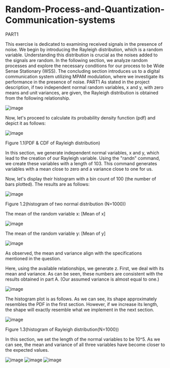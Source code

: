 # Random-Process-and-Quantization-Communication-systems

PART1

This exercise is dedicated to examining received signals in the presence of noise. We begin by introducing the Rayleigh distribution, which is a random variable. Understanding this distribution is crucial as the noises added to the signals are random.
In the following section, we analyze random processes and explore the necessary conditions for our process to be Wide Sense Stationary (WSS).
The concluding section introduces us to a digital communication system utilizing MPAM modulation, where we investigate its performance in the presence of noise.
PART1
As stated in the project description, if two independent normal random variables, x and y, with zero means and unit variances, are given, the Rayleigh distribution is obtained from the following relationship.

![image](https://github.com/ParsaDarban/Random-Process-and-Quantization-Communication-systems-/assets/155367890/78d3c4c8-5343-4803-b062-8b2b95984b33)

Now, let's proceed to calculate its probability density function (pdf) and depict it as follows:

 ![image](https://github.com/ParsaDarban/Random-Process-and-Quantization-Communication-systems-/assets/155367890/85fd9361-3a06-4e44-a3f6-5bdbeb9724f0)

 Figure 1.1(PDF & CDF of Rayleigh distribution)

In this section, we generate independent normal variables, x and y, which lead to the creation of our Rayleigh variable. Using the "randn" command, we create these variables with a length of 103. This command generates variables with a mean close to zero and a variance close to one for us.

Now, let's display their histogram with a bin count of 100 (the number of bars plotted). The results are as follows:

![image](https://github.com/ParsaDarban/Random-Process-and-Quantization-Communication-systems-/assets/155367890/89a1b191-d93c-4e47-a1e1-b7c927857652)
 
Figure 1.2(histogram of two normal distribution (N=1000))

The mean of the random variable x: [Mean of x]

![image](https://github.com/ParsaDarban/Random-Process-and-Quantization-Communication-systems-/assets/155367890/c4cf52e6-22f0-4038-8147-6bd3f9810826)

The mean of the random variable y: [Mean of y]

![image](https://github.com/ParsaDarban/Random-Process-and-Quantization-Communication-systems-/assets/155367890/792536e0-0c54-44e6-a7b7-753d7fc71db4)

As observed, the mean and variance align with the specifications mentioned in the question.

Here, using the available relationships, we generate z. First, we deal with its mean and variance. As can be seen, these numbers are consistent with the results obtained in part A. (Our assumed variance is almost equal to one.)

![image](https://github.com/ParsaDarban/Random-Process-and-Quantization-Communication-systems-/assets/155367890/600e5938-9a39-4688-a924-50886d74f8eb)

The histogram plot is as follows. As we can see, its shape approximately resembles the PDF in the first section. However, if we increase its length, the shape will exactly resemble what we implement in the next section.

![image](https://github.com/ParsaDarban/Random-Process-and-Quantization-Communication-systems-/assets/155367890/7e381c34-eed5-4d5a-9b0d-700a4cec6a92)

Figure 1.3(histogram of Rayleigh distribution(N=1000))

In this section, we set the length of the normal variables to be 10^5. As we can see, the mean and variance of all three variables have become closer to the expected values.

![image](https://github.com/ParsaDarban/Random-Process-and-Quantization-Communication-systems-/assets/155367890/d81b73a0-6c88-41df-a317-b27e6fcd09f4) ![image](https://github.com/ParsaDarban/Random-Process-and-Quantization-Communication-systems-/assets/155367890/558c31b7-926b-465e-ab5f-843a64df063c) ![image](https://github.com/ParsaDarban/Random-Process-and-Quantization-Communication-systems-/assets/155367890/7f590d7e-8c59-4e42-8b7e-2f4030f94847)


